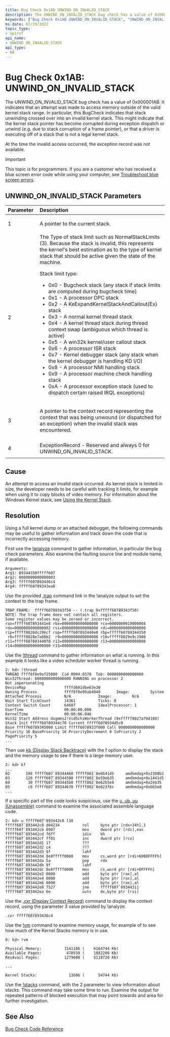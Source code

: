 ```yaml
---
title: Bug Check 0x1AB UNWIND_ON_INVALID_STACK
description: The UNWIND_ON_INVALID_STACK bug check has a value of 0x000001AB. It indicates that a memory access outside of the valid stack range occurred during a memory unwind operation.
keywords: ["Bug Check 0x1AB UNWIND_ON_INVALID_STACK", "UNWIND_ON_INVALID_STACK"]
ms.date: 07/29/2022
topic_type:
- apiref
api_name:
- UNWIND_ON_INVALID_STACK
api_type:
- NA
---
```


# Bug Check 0x1AB: UNWIND\_ON\_INVALID\_STACK

The UNWIND\_ON\_INVALID\_STACK bug check has a value of 0x000001AB. It indicates that an attempt was made to access memory outside of the valid kernel stack range. In particular, this BugCheck indicates that stack unwinding crossed over into an invalid kernel stack.  This might indicate that the kernel stack pointer has become
corrupted during exception dispatch or unwind (e.g. due to stack corruption of a frame pointer), or that a driver is executing off of a stack that is not a legal kernel stack.

At the time the invalid access occurred, the exception record was not available. 

> [!IMPORTANT]
> This topic is for programmers. If you are a customer who has received a blue screen error code while using your computer, see [Troubleshoot blue screen errors](https://www.windows.com/stopcode).


## UNWIND\_ON\_INVALID\_STACK Parameters

<table>
<colgroup>
<col width="20%" />
<col width="80%" />
</colgroup>
<thead>
<tr class="header">
<th align="left">Parameter</th>
<th align="left">Description</th>
</tr>
</thead>
<tbody>
<tr class="odd">
<td align="left"><p>1</p></td>
<td align="left"><p>A pointer to the current stack.</p></td>
</tr>
<tr class="even">
<td align="left"><p>2</p></td>
<td align="left">The Type of stack limit such as NormalStackLimits (3).  Because the
        stack is invalid, this represents the kernel's best estimation as to
        the type of kernel stack that should be active given the state of the
        machine. <p>Stack limit type:</p><ul>
<li>0x0 - Bugcheck stack (any stack if stack limits are computed during bugcheck time)</li>
<li>0x1 - A processor DPC stack</li>
<li>0x2 - A KeExpandKernelStackAndCallout(Ex) stack</li>
<li>0x3 - A normal kernel thread stack</li>
<li>0x4 - A kernel thread stack during thread context swap (ambiguous which thread is active)</li>
<li>0x5 - A win32k kernel/user callout stack</li>
<li>0x6 - A processor ISR stack</li>
<li>0x7 - Kernel debugger stack (any stack when the kernel debugger is handling KD I/O)</li>
<li>0x8 - A processor NMI handling stack</li>
<li>0x9 - A processor machine check handling stack</li>
<li>0xA - A processor exception stack (used to dispatch certain raised IRQL exceptions)</li>
</ul></p></td>
</tr>
<tr class="odd">
<td align="left"><p>3</p></td>
<td align="left"><p>A pointer to the context record representing the context that was
        being unwound (or dispatched for an exception) when the invalid stack
        was encountered.</p></td>
</tr>
<tr class="even">
<td align="left"><p>4</p></td>
<td align="left">ExceptionRecord - Reserved and always 0 for UNWIND_ON_INVALID_STACK.</td>
</tr>
</tbody>
</table>

## Cause

An attempt to access an invalid stack occurred. As kernel stack is limited in size, the developer needs to be careful with tracking it limits, for example when using it to copy blocks of video memory.  For information about the Windows Kernel stack, see [Using the Kernel Stack](../kernel/using-the-kernel-stack.md).

## Resolution

Using a full kernel dump or an attached debugger, the following commands may be useful to gather information and track down the code that is incorrectly accessing memory.

First use the [!analyze](-analyze.md) command to gather information, in particular the bug check parameters. Also examine the faulting source line and module name, if available.

```dbgcmd
Arguments:
Arg1: 89344350fffff607
Arg2: 0000000000000003
Arg3: fffff607893436c4
Arg4: fffff60789343ea8
```

Use the provided [.trap](-trap.md) command link in the !analyze output to set the context to the trap frame.

```dbgcmd
TRAP_FRAME:  fffff60789343f50 -- (.trap 0xfffff60789343f50)
NOTE: The trap frame does not contain all registers.
Some register values may be zeroed or incorrect.
rax=fffff607893441e8 rbx=0000000000000000 rcx=0000000010000004
rdx=0000000000000002 rsi=0000000000000000 rdi=0000000000000000
rip=fffff8026dc296cf rsp=fffff607893440e8 rbp=fffff60789344350
 r8=fffff8028e7a08b2  r9=0000000000000008 r10=fffff8029e9c3980
r11=fffff607893440f8 r12=0000000000000000 r13=0000000000000000
r14=0000000000000000 r15=0000000000000000
```

Use the [!thread](-thread.md) command to gather information on what is running. In this example it looks like a video scheduler worker thread is running. 

```dbgcmd
2: kd> !thread
THREAD ffff8f8e9af25080  Cid 0004.0378  Teb: 0000000000000000 Win32Thread: 0000000000000000 RUNNING on processor 2
Not impersonating
DeviceMap                 ffffd601dbe63e30
Owning Process            ffff8f8e99ab4040       Image:         System
Attached Process          N/A            Image:         N/A
Wait Start TickCount      14361          Ticks: 0
Context Switch Count      64607          IdealProcessor: 1             
UserTime                  00:00:00.000
KernelTime                00:00:06.046
Win32 Start Address dxgmms2!VidSchiWorkerThread (0xfffff8027a70d100)
Stack Init fffff60789344c70 Current fffff607893445c0
Base fffff60789345000 Limit fffff6078933f000 Call 0000000000000000
Priority 16 BasePriority 16 PriorityDecrement 0 IoPriority 2 PagePriority 5
...
```

Then use [kb (Display Stack Backtrace)](k--kb--kc--kd--kp--kp--kv--display-stack-backtrace-.md) with the f option to display the stack and the memory usage to see if there is a large memory user. 

```dbgcmd
2: kd> kf
...
02       198 fffff607`89344460 fffff802`8e6b41d5     amdkmdag+0x2308b2
03       120 fffff607`89344580 fffff802`8e59eb35     amdkmdag+0x1441d5
04        30 fffff607`893445b0 fffff802`8e62b5e8     amdkmdag+0x2eb35
05        c0 fffff607`89344670 fffff802`8e623f6c     amdkmdag+0xbb5e8
...
```

If a specific part of the code looks suspicious, use the [u, ub, uu (Unassemble)](u--unassemble-.md) command to examine the associated assemble language code.

```dbgcmd
2: kd> u fffff607`893442c8 l10
fffff607`893442c8 d04234          rol     byte ptr [rdx+34h],1
fffff607`893442cb 8907            mov     dword ptr [rdi],eax
fffff607`893442cd f6ff            idiv    bh
fffff607`893442cf ff01            inc     dword ptr [rcx]
fffff607`893442d1 17              ???
fffff607`893442d2 c4              ???
fffff607`893442d3 9f              lahf
fffff607`893442d4 8e8fffff0060    mov     cs,word ptr [rdi+6000FFFFh]
fffff607`893442da 5a              pop     rdx
fffff607`893442db 9f              lahf
fffff607`893442dc 8e8fffff0000    mov     cs,word ptr [rdi+0FFFFh]
fffff607`893442e2 0000            add     byte ptr [rax],al
fffff607`893442e4 0000            add     byte ptr [rax],al
fffff607`893442e6 0000            add     byte ptr [rax],al
fffff607`893442e8 7527            jne     fffff607`89344311
fffff607`893442ea 6e              outs    dx,byte ptr [rsi]
```

Use the [.cxr (Display Context Record)](-cxr.md) command to display the context record, using the parameter 3 value provided by !analyze.

```dbgcmd
.cxr fffff607893436c4

```


Use the [!vm](-vm.md) command to examine memory usage, for example of to see how much of the Kernel Stacks memory is in use.

```dbgcmd
0: kd> !vm

Physical Memory:          1541186 (    6164744 Kb)
Available Pages:           470550 (    1882200 Kb)
ResAvail Pages:           1279680 (    5118720 Kb)

...

Kernel Stacks:              13686 (      54744 Kb)
```

Use the [!stacks](-stacks.md) command, with the 2 parameter to view  information about stacks. This command may take some time to run. Examine the output for repeated patterns of blocked execution that may point towards and area for further investigation.

## See Also

[Bug Check Code Reference](bug-check-code-reference2.md)